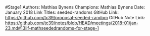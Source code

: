 #Stage1
Authors: Mathias Bynens
Champions: Mathias Bynens
Date: January 2018
Link Titles: seeded-randoms
GitHub Link: https://github.com/tc39/proposal-seeded-random
GitHub Note Link: https://github.com/tc39/notes/blob/HEAD/meetings/2018-01/jan-23.md#13iif-mathseededrandoms-for-stage-1

